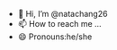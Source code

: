 - 👋 Hi, I’m @natachang26
- 📫 How to reach me ...
- 😄 Pronouns:he/she

<!---
natachang26/natachang26 is a ✨ special ✨ repository because its `README.md` (this file) appears on your GitHub profile.
You can click the Preview link to take a look at your changes.
--->
